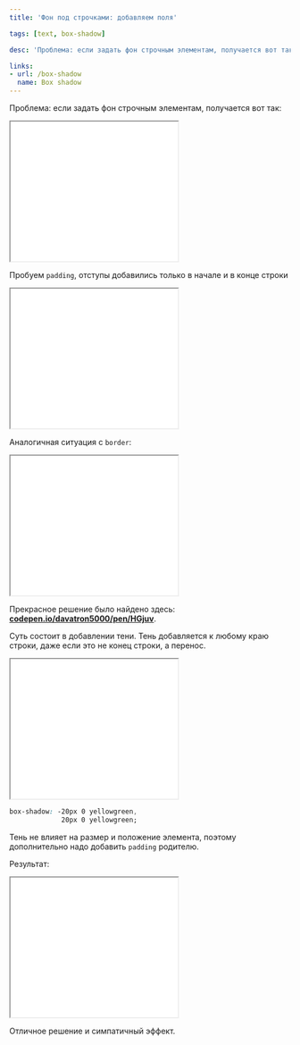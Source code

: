 ```yaml
---
title: 'Фон под строчками: добавляем поля'

tags: [text, box-shadow]

desc: 'Проблема: если задать фон строчным элементам, получается вот так...'

links:
- url: /box-shadow
  name: Box shadow
---
```


Проблема: если задать фон строчным элементам, получается вот так<!--more-->:

<iframe class="live-snippet" style="height: 250px" src="../assets/demo/fon-pod-strochkami-dobavlyaem-polya/demo_1.html?output"></iframe>

Пробуем <code>padding</code>, отступы добавились только в начале и в конце строки

<iframe class="live-snippet" style="height: 250px" src="../assets/demo/fon-pod-strochkami-dobavlyaem-polya/demo_2.html?output"></iframe>

Аналогичная ситуация с <code>border</code>:

<iframe class="live-snippet" style="height: 250px" src="../assets/demo/fon-pod-strochkami-dobavlyaem-polya/demo_3.html?output"></iframe>

Прекрасное решение было найдено здесь: <strong><a href="http://codepen.io/davatron5000/pen/HGjuv">codepen.io/davatron5000/pen/HGjuv</a></strong>.

Суть состоит в добавлении тени. Тень добавляется к любому краю строки, даже если это не конец строки, а перенос.

<iframe class="live-snippet" style="height: 250px" src="../assets/demo/fon-pod-strochkami-dobavlyaem-polya/demo_4.html?output"></iframe>


```css
box-shadow: -20px 0 yellowgreen,
             20px 0 yellowgreen;
```

Тень не влияет на размер и положение элемента, поэтому дополнительно надо добавить <code>padding</code> родителю.

Результат:

<iframe class="live-snippet" style="height: 250px" src="../assets/demo/fon-pod-strochkami-dobavlyaem-polya/demo_5.html?output"></iframe>

Отличное решение и симпатичный эффект.

